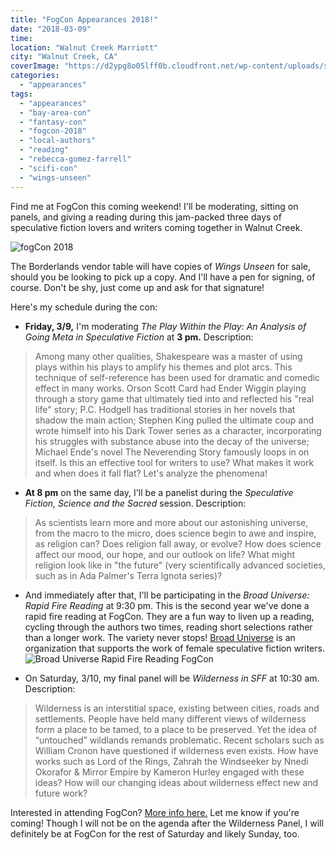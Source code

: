 ```yaml
---
title: "FogCon Appearances 2018!"
date: "2018-03-09"
time:
location: "Walnut Creek Marriott"
city: "Walnut Creek, CA"
coverImage: "https://d2ypg8o05lff0b.cloudfront.net/wp-content/uploads/sites/3/2018/03/cropped-FOGcon-8-masthead.gif"
categories:
  - "appearances"
tags:
  - "appearances"
  - "bay-area-con"
  - "fantasy-con"
  - "fogcon-2018"
  - "local-authors"
  - "reading"
  - "rebecca-gomez-farrell"
  - "scifi-con"
  - "wings-unseen"
---
```


Find me at FogCon this coming weekend! I'll be moderating, sitting on panels, and giving a reading during this jam-packed three days of speculative fiction lovers and writers coming together in Walnut Creek.

![fogCon 2018](https://d2ypg8o05lff0b.cloudfront.net/wp-content/uploads/sites/3/2018/03/cropped-FOGcon-8-masthead.gif)

The Borderlands vendor table will have copies of _Wings Unseen_ for sale, should you be looking to pick up a copy. And I'll have a pen for signing, of course. Don't be shy, just come up and ask for that signature!

Here's my schedule during the con:

- **Friday, 3/9,** I'm moderating _The Play Within the Play: An Analysis of Going Meta in Speculative Fiction_ at **3 pm.** Description:

> Among many other qualities, Shakespeare was a master of using plays within his plays to amplify his themes and plot arcs. This technique of self-reference has been used for dramatic and comedic effect in many works. Orson Scott Card had Ender Wiggin playing through a story game that ultimately tied into and reflected his "real life" story; P.C. Hodgell has traditional stories in her novels that shadow the main action; Stephen King pulled the ultimate coup and wrote himself into his Dark Tower series as a character, incorporating his struggles with substance abuse into the decay of the universe; Michael Ende's novel The Neverending Story famously loops in on itself. Is this an effective tool for writers to use? What makes it work and when does it fall flat? Let's analyze the phenomena!

- **At 8 pm** on the same day, I'll be a panelist during the _Speculative Fiction, Science and the Sacred_ session. Description:

> As scientists learn more and more about our astonishing universe, from the macro to the micro, does science begin to awe and inspire, as religion can? Does religion fall away, or evolve? How does science affect our mood, our hope, and our outlook on life? What might religion look like in "the future" (very scientifically advanced societies, such as in Ada Palmer's Terra Ignota series)?

- And immediately after that, I'll be participating in the _Broad Universe: Rapid Fire Reading_ at 9:30 pm. This is the second year we've done a rapid fire reading at FogCon. They are a fun way to liven up a reading, cycling through the authors two times, reading short selections rather than a longer work. The variety never stops! [Broad Universe](https://broaduniverse.org/) is an organization that supports the work of female speculative fiction writers. ![Broad Universe Rapid Fire Reading FogCon](https://d2ypg8o05lff0b.cloudfront.net/wp-content/uploads/sites/3/2018/03/bu-rfr-2018-2-385x500.jpg)

- On Saturday, 3/10, my final panel will be _Wilderness in SFF_ at 10:30 am. Description:

> Wilderness is an interstitial space, existing between cities, roads and settlements. People have held many different views of wilderness form a place to be tamed, to a place to be preserved. Yet the idea of “untouched” wildlands remands problematic. Recent scholars such as William Cronon have questioned if wilderness even exists. How have works such as Lord of the Rings, Zahrah the Windseeker by Nnedi Okorafor & Mirror Empire by Kameron Hurley engaged with these ideas? How will our changing ideas about wilderness effect new and future work?

Interested in attending FogCon? [More info here.](https://fogcon.org/) Let me know if you're coming! Though I will not be on the agenda after the Wilderness Panel, I will definitely be at FogCon for the rest of Saturday and likely Sunday, too.
